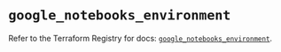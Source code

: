# `google_notebooks_environment`

Refer to the Terraform Registry for docs: [`google_notebooks_environment`](https://registry.terraform.io/providers/hashicorp/google/6.32.0/docs/resources/notebooks_environment).
